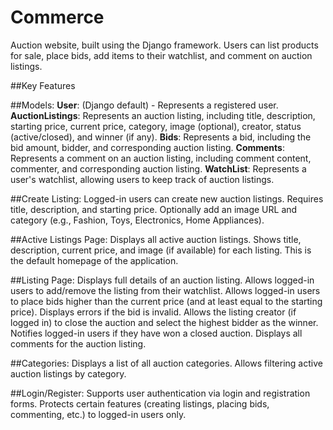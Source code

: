 # Commerce
Auction website,  built using the Django framework. Users can list products for sale, place bids, add items to their watchlist, and comment on auction listings.

##Key Features

##Models:
**User**: (Django default) - Represents a registered user.
**AuctionListings**: Represents an auction listing, including title, description, starting price, current price, category, image (optional), creator, status (active/closed), and winner (if any).
**Bids**: Represents a bid, including the bid amount, bidder, and corresponding auction listing.
**Comments**: Represents a comment on an auction listing, including comment content, commenter, and corresponding auction listing.
**WatchList**: Represents a user's watchlist, allowing users to keep track of auction listings.

##Create Listing:
Logged-in users can create new auction listings.
Requires title, description, and starting price.
Optionally add an image URL and category (e.g., Fashion, Toys, Electronics, Home Appliances).

##Active Listings Page:
Displays all active auction listings.
Shows title, description, current price, and image (if available) for each listing.
This is the default homepage of the application.

##Listing Page:
Displays full details of an auction listing.
Allows logged-in users to add/remove the listing from their watchlist.
Allows logged-in users to place bids higher than the current price (and at least equal to the starting price).
Displays errors if the bid is invalid.
Allows the listing creator (if logged in) to close the auction and select the highest bidder as the winner.
Notifies logged-in users if they have won a closed auction.
Displays all comments for the auction listing.

##Categories:
Displays a list of all auction categories.
Allows filtering active auction listings by category.

##Login/Register:
Supports user authentication via login and registration forms.
Protects certain features (creating listings, placing bids, commenting, etc.) to logged-in users only.
